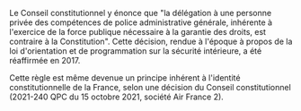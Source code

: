 Le Conseil constitutionnel y énonce que "la délégation à une personne privée des compétences de police administrative générale, inhérente à l'exercice de la force publique nécessaire à la garantie des droits, est contraire à la Constitution". Cette décision, rendue à l'époque à propos de la loi d'orientation et de programmation sur la sécurité intérieure, a été réaffirmée en 2017. 

Cette règle est même devenue un principe inhérent à l'identité constitutionnelle de la France, selon une décision du Conseil constitutionnel (2021-240 QPC du 15 octobre 2021, société Air France 2). 
